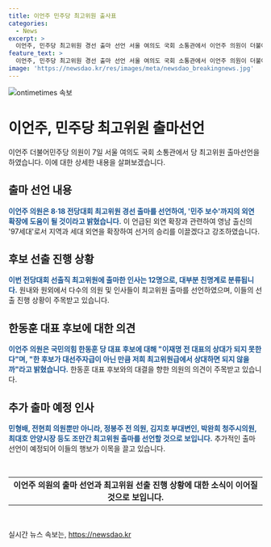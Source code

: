```yaml
---
title: 이언주 민주당 최고위원 출사표
categories:
  - News
excerpt: >
  이언주, 민주당 최고위원 경선 출마 선언 서울 여의도 국회 소통관에서 이언주 의원이 더불어민주당 최고위원 경선 출마 선언했다. 민주 보수 확장에 기여하며 8·18 전당대회 최고위원 경선 출마를 공식화했다. 영남 출신으로 ‘97세대’를 강조하며 지방선거와 대선 승리를 모색하겠다고 밝혔다. 국민의힘 한동훈 후보를 상대로 대선주자급의 경쟁 의지를 드러냈다. 12명의 인사가 최고위원 출마를 선언했으며, 김민석, 강선우, 김병주, 한준호, 이성윤 의원 등이 도전한다.
feature_text: >
  이언주, 민주당 최고위원 경선 출마 선언 서울 여의도 국회 소통관에서 이언주 의원이 더불어민주당 최고위원 경선 출마 선언했다. 민주 보수 확장에 기여하며 8·18 전당대회 최고위원 경선 출마를 공식화했다. 영남 출신으로 ‘97세대’를 강조하며 지방선거와 대선 승리를 모색하겠다고 밝혔다. 국민의힘 한동훈 후보를 상대로 대선주자급의 경쟁 의지를 드러냈다. 12명의 인사가 최고위원 출마를 선언했으며, 김민석, 강선우, 김병주, 한준호, 이성윤 의원 등이 도전한다.
image: 'https://newsdao.kr/res/images/meta/newsdao_breakingnews.jpg'
---
```


<p><img src="https://newsdao.kr/res/images/meta/newsdao_breakingnews.jpg" alt="ontimetimes 속보" /></p>

<h1>이언주, 민주당 최고위원 출마선언</h1>

<p data-ke-size="size16">이언주 더불어민주당 의원이 7일 서울 여의도 국회 소통관에서 당 최고위원 출마선언을 하였습니다. 이에 대한 상세한 내용을 살펴보겠습니다.</p>

<h2 data-ke-size="size26">출마 선언 내용</h2>

<p><b><span style="color: #1a5490;">이언주 의원은 8·18 전당대회 최고위원 경선 출마를 선언하여, '민주 보수'까지의 외연 확장에 도움이 될 것이라고 밝혔습니다.</span></b> 이 언급된 외연 확장과 관련하여 영남 출신의 '97세대'로서 지역과 세대 외연을 확장하여 선거의 승리를 이끌겠다고 강조하였습니다.</p>

<h2 data-ke-size="size26">후보 선출 진행 상황</h2>

<p><b><span style="color: #1a5490;">이번 전당대회 선출직 최고위원에 출마한 인사는 12명으로, 대부분 친명계로 분류됩니다.</span></b> 원내와 원외에서 다수의 의원 및 인사들이 최고위원 출마를 선언하였으며, 이들의 선출 진행 상황이 주목받고 있습니다.</p>

<h2 data-ke-size="size26">한동훈 대표 후보에 대한 의견</h2>

<p><b><span style="color: #1a5490;">이언주 의원은 국민의힘 한동훈 당 대표 후보에 대해 "이재명 전 대표의 상대가 되지 못한다"며, "한 후보가 대선주자급이 아닌 만큼 저희 최고위원급에서 상대하면 되지 않을까"라고 밝혔습니다.</span></b> 한동훈 대표 후보와의 대결을 향한 의원의 의견이 주목받고 있습니다.</p>

<h2 data-ke-size="size26">추가 출마 예정 인사</h2>

<p><b><span style="color: #1a5490;">민형배, 전현희 의원뿐만 아니라, 정봉주 전 의원, 김지호 부대변인, 박완희 청주시의원, 최대호 안양시장 등도 조만간 최고위원 출마를 선언할 것으로 보입니다.</span></b> 추가적인 출마 선언이 예정되어 이들의 행보가 이목을 끌고 있습니다.</p>

<p data-ke-size="size16">&nbsp;</p>

<table>
  <tbody>
    <tr>
      <td style="text-align: center; height: 17px;"><b>이언주 의원의 출마 선언과 최고위원 선출 진행 상황에 대한 소식이 이어질 것으로 보입니다.</b></td>
    </tr>
  </tbody>
</table>

<p data-ke-size="size16">&nbsp;</p>
실시간 뉴스 속보는, <a href="https://newsdao.kr" rel="dofollow">https://newsdao.kr</a>


